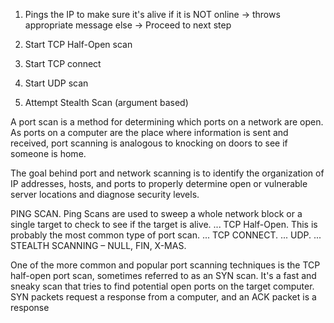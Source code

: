 1) Pings the IP to make sure it's alive
    if it is NOT online 
        -> throws appropriate message
    else
        -> Proceed to next step

2) Start TCP Half-Open scan


3) Start TCP connect

4) Start UDP scan

5) Attempt Stealth Scan (argument based)

A port scan is a method for determining which ports on a network are open. As ports on a computer are the place where information is sent and received, port scanning is analogous to knocking on doors to see if someone is home.

The goal behind port and network scanning is to identify the organization of IP addresses, hosts, and ports to properly determine open or vulnerable server locations and diagnose security levels.

PING SCAN. Ping Scans are used to sweep a whole network block or a single target to check to see if the target is alive. ...
TCP Half-Open. This is probably the most common type of port scan. ...
TCP CONNECT. ...
UDP. ...
STEALTH SCANNING – NULL, FIN, X-MAS.

One of the more common and popular port scanning techniques is the TCP half-open port scan, sometimes referred to as an SYN scan. It's a fast and sneaky scan that tries to find potential open ports on the target computer. SYN packets request a response from a computer, and an ACK packet is a response